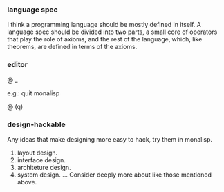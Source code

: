 
### language spec 
I think a programming language should be mostly defined in itself. A language spec should be divided into two parts, a small core of operators that play the role of axioms, 
and the rest of the language, which, like theorems, are defined in terms of the axioms.

### editor

@ _

e.g.:  quit monalisp

@ (q)

### design-hackable
Any ideas that make designing more easy to hack, try them in monalisp.
1. layout design.
2. interface design.
3. architeture design.
4. system design.
...
Consider deeply more about like those mentioned above.
